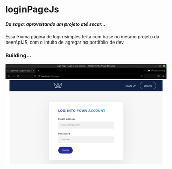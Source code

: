 # loginPageJs

##### Da saga: aproveitando um projeto até secar...
Essa é uma página de login simples feita com base no mesmo projeto da beerApiJS, com o intuito de agregar no portifólio de dev

### Building...

![print](https://github.com/geleiaa/loginPageJs/blob/main/print/loginpage.png)
